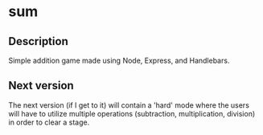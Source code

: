 # sum

## Description
Simple addition game made using Node, Express, and Handlebars.

## Next version
The next version (if I get to it) will contain a 'hard' mode where the users will have to utilize multiple operations (subtraction, multiplication, division) in order to clear a stage.
